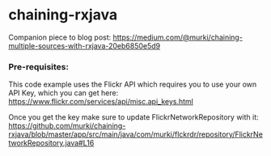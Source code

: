 # chaining-rxjava
Companion piece to blog post: https://medium.com/@murki/chaining-multiple-sources-with-rxjava-20eb6850e5d9

### Pre-requisites:
This code example uses the Flickr API which requires you to use your own API Key, which you can get here: https://www.flickr.com/services/api/misc.api_keys.html

Once you get the key make sure to update FlickrNetworkRepository with it: https://github.com/murki/chaining-rxjava/blob/master/app/src/main/java/com/murki/flckrdr/repository/FlickrNetworkRepository.java#L16
